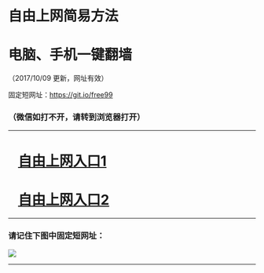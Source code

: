 ﻿# 自由上网简易方法

# 电脑、手机一键翻墙

（2017/10/09 更新，网址有效）

固定短网址：https://git.io/free99

### （微信如打不开，请转到浏览器打开）


***





# &nbsp;&nbsp; <a href="http://ft181693844.fwq-tz-1001.info/fwqtz01.html?t=100900131171 " target="_blank">自由上网入口1</a>
# &nbsp;&nbsp; <a href="http://ft687025944.fwq-tz-1002.info/fwqtz02.html?t=100900111578 " target="_blank">自由上网入口2</a>
***

### 请记住下图中固定短网址：

<img src="https://s3-us-west-2.amazonaws.com/fwq-1001/yjfq-20170905okok.png" /> 


***

